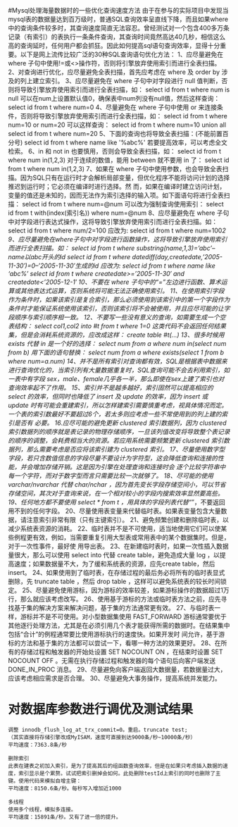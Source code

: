 #Mysql处理海量数据时的一些优化查询速度方法
	由于在参与的实际项目中发现当mysql表的数据量达到百万级时，普通SQL查询效率呈直线下降，而且如果where中的查询条件较多时，其查询速度简直无法容忍。曾经测试对一个包含400多万条记录（有索引）的表执行一条条件查询，其查询时间竟然高达40几秒，相信这么高的查询延时，任何用户都会抓狂。因此如何提高sql语句查询效率，显得十分重要。以下是网上流传比较广泛的30种SQL查询语句优化方法：
	1、应尽量避免在 where 子句中使用!=或<>操作符，否则将引擎放弃使用索引而进行全表扫描。
	2、对查询进行优化，应尽量避免全表扫描，首先应考虑在 where 及 order by 涉及的列上建立索引。
	3、应尽量避免在 where 子句中对字段进行 null 值判断，否则将导致引擎放弃使用索引而进行全表扫描，如：
	select id from t where num is null
	可以在num上设置默认值0，确保表中num列没有null值，然后这样查询：
	select id from t where num=0
	4、尽量避免在 where 子句中使用 or 来连接条件，否则将导致引擎放弃使用索引而进行全表扫描，如：
	select id from t where num=10 or num=20
	可以这样查询：
	select id from t where num=10
	union all
	select id from t where num=20
	5、下面的查询也将导致全表扫描：(不能前置百分号)
	select id from t where name like '%abc%'
	若要提高效率，可以考虑全文检索。
	6、in 和 not in 也要慎用，否则会导致全表扫描，如：
	select id from t where num in(1,2,3)
	对于连续的数值，能用 between 就不要用 in 了：
	select id from t where num in(1,2,3)
	7、如果在 where 子句中使用参数，也会导致全表扫描。因为SQL只有在运行时才会解析局部变量，但优化程序不能将访问计划的选择推迟到运行时；它必须在编译时进行选择。然 而，如果在编译时建立访问计划，变量的值还是未知的，因而无法作为索引选择的输入项。如下面语句将进行全表扫描：
	select id from t where num=@num
	可以改为强制查询使用索引：
	select id from t with(index(索引名)) where num=@num
	8、应尽量避免在 where 子句中对字段进行表达式操作，这将导致引擎放弃使用索引而进行全表扫描。如：
	select id from t where num/2=100
	应改为:
	select id from t where num=100*2
	9、应尽量避免在where子句中对字段进行函数操作，这将导致引擎放弃使用索引而进行全表扫描。如：
	select id from t where substring(name,1,3)=’abc’–name以abc开头的id
	select id from t where datediff(day,createdate,’2005-11-30′)=0–’2005-11-30′生成的id
	应改为:
	select id from t where name like ‘abc%’
	select id from t where createdate>=’2005-11-30′ and createdate<’2005-12-1′
	10、不要在 where 子句中的“=”左边进行函数、算术运算或其他表达式运算，否则系统将可能无法正确使用索引。
	11、在使用索引字段作为条件时，如果该索引是复合索引，那么必须使用到该索引中的第一个字段作为条件时才能保证系统使用该索引，否则该索引将不会被使用，并且应尽可能的让字段顺序与索引顺序相一致。
	12、不要写一些没有意义的查询，如需要生成一个空表结构：
	select col1,col2 into #t from t where 1=0
	这类代码不会返回任何结果集，但是会消耗系统资源的，应改成这样：
	create table #t(…)
	13、很多时候用 exists 代替 in 是一个好的选择：
	select num from a where num in(select num from b)
	用下面的语句替换：
	select num from a where exists(select 1 from b where num=a.num)
	14、并不是所有索引对查询都有效，SQL是根据表中数据来进行查询优化的，当索引列有大量数据重复时，SQL查询可能不会去利用索引，如一表中有字段 sex，male、female几乎各一半，那么即使在sex上建了索引也对查询效率起不了作用。
	15、索引并不是越多越好，索引固然可以提高相应的 select 的效率，但同时也降低了 insert 及 update 的效率，因为 insert 或 update 时有可能会重建索引，所以怎样建索引需要慎重考虑，视具体情况而定。一个表的索引数最好不要超过6个，若太多则应考虑一些不常使用到的列上建的索引是否有 必要。
	16.应尽可能的避免更新 clustered 索引数据列，因为 clustered 索引数据列的顺序就是表记录的物理存储顺序，一旦该列值改变将导致整个表记录的顺序的调整，会耗费相当大的资源。若应用系统需要频繁更新 clustered 索引数据列，那么需要考虑是否应将该索引建为 clustered 索引。
	17、尽量使用数字型字段，若只含数值信息的字段尽量不要设计为字符型，这会降低查询和连接的性能，并会增加存储开销。这是因为引擎在处理查询和连接时会 逐个比较字符串中每一个字符，而对于数字型而言只需要比较一次就够了。
	18、尽可能的使用 varchar/nvarchar 代替 char/nchar ，因为首先变长字段存储空间小，可以节省存储空间，其次对于查询来说，在一个相对较小的字段内搜索效率显然要高些。
	19、任何地方都不要使用 select * from t ，用具体的字段列表代替“*”，不要返回用不到的任何字段。
	20、尽量使用表变量来代替临时表。如果表变量包含大量数据，请注意索引非常有限（只有主键索引）。
	21、避免频繁创建和删除临时表，以减少系统表资源的消耗。
	22、临时表并不是不可使用，适当地使用它们可以使某些例程更有效，例如，当需要重复引用大型表或常用表中的某个数据集时。但是，对于一次性事件，最好使 用导出表。
	23、在新建临时表时，如果一次性插入数据量很大，那么可以使用 select into 代替 create table，避免造成大量 log ，以提高速度；如果数据量不大，为了缓和系统表的资源，应先create table，然后insert。
	24、如果使用到了临时表，在存储过程的最后务必将所有的临时表显式删除，先 truncate table ，然后 drop table ，这样可以避免系统表的较长时间锁定。
	25、尽量避免使用游标，因为游标的效率较差，如果游标操作的数据超过1万行，那么就应该考虑改写。
	26、使用基于游标的方法或临时表方法之前，应先寻找基于集的解决方案来解决问题，基于集的方法通常更有效。
	27、与临时表一样，游标并不是不可使用。对小型数据集使用 FAST_FORWARD 游标通常要优于其他逐行处理方法，尤其是在必须引用几个表才能获得所需的数据时。在结果集中包括“合计”的例程通常要比使用游标执行的速度快。如果开发时 间允许，基于游标的方法和基于集的方法都可以尝试一下，看哪一种方法的效果更好。
	28、在所有的存储过程和触发器的开始处设置 SET NOCOUNT ON ，在结束时设置 SET NOCOUNT OFF 。无需在执行存储过程和触发器的每个语句后向客户端发送 DONE_IN_PROC 消息。
	29、尽量避免向客户端返回大数据量，若数据量过大，应该考虑相应需求是否合理。
	30、尽量避免大事务操作，提高系统并发能力。


# 对数据库参数进行调优及测试结果
	调整 innodb_flush_log_at_trx_commit=0。重启。truncate test;
	（其实直接将存储引擎改成MyISAM，速度可直接到达9000条/秒~10000条/秒）
	平均速度：7363.8条/秒
	
	删除索引
	此表在建表之初加入索引，是为了提高其后的组函数查询效率，但是在如果只考虑插入数据的速度，索引显示是个累赘。试试把索引删掉会如何。此处删除testId上索引的同时也删除了主键。使用代码来模拟自增主键：
	平均速度：8150.6条/秒。每秒写入增加近1000

	多线程
	使用多个线程，模拟多连接。
	平均速度：15891条/秒。又有了进一倍的提升。

	

